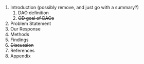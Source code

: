 1. Introduction (possibly remove, and just go with a summary?)
	1. ~~DAO definition~~
	2. ~~OD goal of DAOs~~
2. Problem Statement
3. Our Response
5. Methods
6. Findings
7. ~~Discussion~~
8. References
9. Appendix